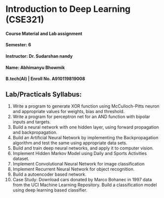 # Introduction to Deep Learning (CSE321)

#### Course Material and Lab assignment
#### Semester: 6 
#### Instructor: Dr. Sudarshan nandy  
#### Name: Abhimanyu Bhowmik
#### B.tech(AI) | Enroll No. A910119819008

## Lab/Practicals Syllabus:

1. Write a program to generate XOR function using McCulloch-Pitts neuron and appropriate values for weights, bias and threshold.
2. Write a program for perceptron net for an AND function with bipolar inputs and targets.
3. Build a neural network with one hidden layer, using forward propagation and backpropagation.
4. Build an Artificial Neural Network by implementing the Backpropagation algorithm and test the same using appropriate data sets.
5. Build and train deep neural networks, and apply it to computer vision.
6. Implement Hidden Markov Model using Daily and Sports Activities dataset.
7. Implement Convolutional Neural Network for image classification
8. Implement Recurrent Neural Network for object recognition.
9. Build a autoencoder based network.
10. Case Study: Download cars donated by Marco Bohanec in 1997 data from the UCI Machine Learning Repository. Build a classification model using deep learning based classifier.



